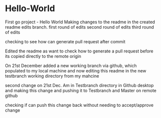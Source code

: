 

# Hello-World
First go project - Hello World
Making changes to the readme in the created readme edits branch.
first round of edits
second round of edits
third round of edits


checking to see how can generate pull request after commit

Edited the readme as want to check how to generate a pull request before its copied directly to the remote origin

On 21st December added a new working branch via github, which populated to my local machine and now editing this readme in the new testbranch working directory from my mahcine

second change on 21st Dec.  Am in Testbranch directory in Github desktop and making this change and pushing it to Testbranch and Master on remote github

checking if can push this change back without needing to accept/approve change

